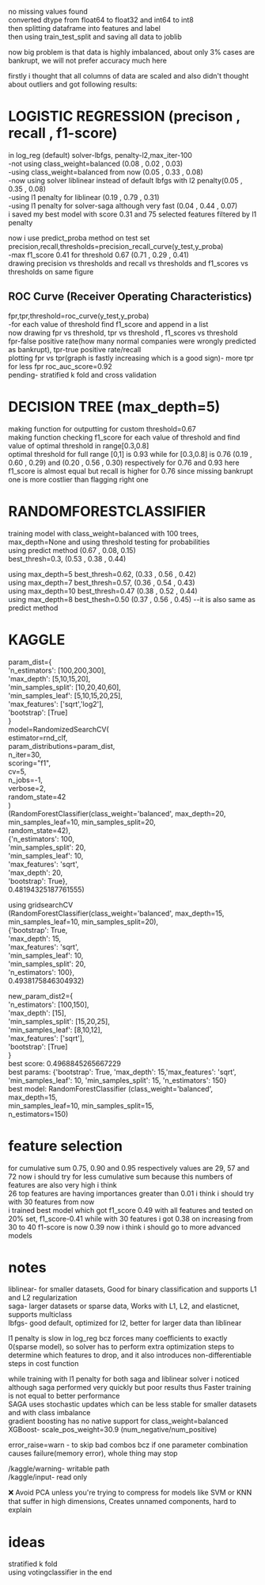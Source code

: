 no missing values found  
converted dtype from float64 to float32 and int64 to int8  
then splitting dataframe into features and label  
then using train_test_split and saving all data to joblib

now big problem is that data is highly imbalanced, about only 3% cases are bankrupt, we will not prefer accuracy much here

firstly i thought that all columns of data are scaled and also didn't thought about outliers and got following results:


# LOGISTIC REGRESSION (precison , recall , f1-score)
in log_reg (default) solver-lbfgs, penalty-l2,max_iter-100  
-not using class_weight=balanced (0.08 , 0.02 , 0.03)  
-using class_weight=balanced from now (0.05 , 0.33 , 0.08)  
-now using solver liblinear instead of default lbfgs with l2 penalty(0.05 , 0.35 , 0.08)  
-using l1 penalty for liblinear (0.19 , 0.79 , 0.31)  
-using l1 penalty for solver-saga although very fast (0.04 , 0.44 , 0.07)  
i saved my best model with score 0.31 and 75 selected features filtered by l1 penalty  

now i use predict_proba method on test set
precision,recall,thresholds=precision_recall_curve(y_test,y_proba)  
-max f1_score 0.41 for threshold 0.67 (0.71 , 0.29 , 0.41)  
drawing precision vs thresholds and recall vs thresholds and f1_scores vs thresholds on same figure

## ROC Curve (Receiver Operating Characteristics)
fpr,tpr,threshold=roc_curve(y_test,y_proba)  
-for each value of threshold find f1_score and append in a list  
now drawing fpr vs threshold, tpr vs threshold , f1_scores vs threshold  
fpr-false positive rate(how many normal companies were wrongly predicted as bankrupt), tpr-true positive rate/recall  
plotting fpr vs tpr(graph is fastly increasing which is a good sign)- more tpr for less fpr
roc_auc_score=0.92  
pending- stratified k fold and cross validation

<!-- ## instead of l1, feature selection using l2 penalty -->


# DECISION TREE (max_depth=5)
making function for outputting for custom threshold=0.67  
making function checking f1_score for each value of threshold and find value of optimal threshold in range[0.3,0.8]  
optimal threshold for full range [0,1] is 0.93 while for [0.3,0.8] is 0.76
(0.19 , 0.60 , 0.29) and (0.20 , 0.56 , 0.30) respectively for 0.76 and 0.93
here f1_score is almost equal but recall is higher for 0.76 since missing bankrupt one is more costlier than flagging right one


# RANDOMFORESTCLASSIFIER 
training model with class_weight=balanced with 100 trees, max_depth=None and using threshold testing for probabilities  
using predict method (0.67 , 0.08, 0.15)  
best_thresh=0.3, (0.53 , 0.38 , 0.44)  

using max_depth=5 best_thresh=0.62, (0.33 , 0.56 , 0.42)  
using max_depth=7 best_thresh=0.57, (0.36 , 0.54 , 0.43)  
using max_depth=10 best_thresh=0.47 (0.38 , 0.52 , 0.44)  
using max_depth=8 best_thesh=0.50 (0.37 , 0.56 , 0.45) --it is also same as predict method

# KAGGLE
param_dist={  
    'n_estimators': [100,200,300],  
    'max_depth': [5,10,15,20],  
    'min_samples_split': [10,20,40,60],  
    'min_samples_leaf': [5,10,15,20,25],  
    'max_features': ['sqrt','log2'],  
    'bootstrap': [True]  
}  
model=RandomizedSearchCV(  
    estimator=rnd_clf,  
    param_distributions=param_dist,  
    n_iter=30,  
    scoring="f1",  
    cv=5,  
    n_jobs=-1,  
    verbose=2,  
    random_state=42  
)  
(RandomForestClassifier(class_weight='balanced',   max_depth=20,  
                        min_samples_leaf=10,   min_samples_split=20,  
                        random_state=42),  
 {'n_estimators': 100,  
  'min_samples_split': 20,  
  'min_samples_leaf': 10,  
  'max_features': 'sqrt',  
  'max_depth': 20,  
  'bootstrap': True},  
 0.48194325187761555)  

using gridsearchCV  
    (RandomForestClassifier(class_weight='balanced',   max_depth=15,  
                            min_samples_leaf=10,   min_samples_split=20),  
    {'bootstrap': True,  
    'max_depth': 15,  
    'max_features': 'sqrt',  
    'min_samples_leaf': 10,  
    'min_samples_split': 20,  
    'n_estimators': 100},  
    0.4938175846304932)  

new_param_dist2={  
    'n_estimators': [100,150],  
    'max_depth': [15],  
    'min_samples_split': [15,20,25],  
    'min_samples_leaf': [8,10,12],  
    'max_features': ['sqrt'],  
    'bootstrap': [True]  
}  
best score:  0.4968845265667229  
best params:  {'bootstrap': True, 'max_depth': 15,'max_features': 'sqrt', 'min_samples_leaf': 10, 'min_samples_split': 15, 'n_estimators': 150}  
best model:  RandomForestClassifier  (class_weight='balanced', max_depth=15,  
                       min_samples_leaf=10,   min_samples_split=15,  
                       n_estimators=150)  

# feature selection
for cumulative sum 0.75, 0.90 and 0.95 respectively values are 29, 57 and 72 now i should try for less cumulative sum because this numbers of features are also very high i think     
26 top features are having importances greater than 0.01 i think i should try with 30 features from now  
i trained best model which got f1_score 0.49 with all features and tested on 20% set, f1_score-0.41 while with 30 features i got 0.38
on increasing from 30 to 40 f1-score is now 0.39 now i think i should go to more advanced models           
# notes
liblinear- for smaller datasets, Good for binary classification and supports L1 and L2 regularization  
saga- larger datasets or sparse data, Works with L1, L2, and elasticnet, supports multiclass  
lbfgs- good default, optimized for l2, better for larger data than liblinear

l1 penalty is slow in log_reg bcz forces many coefficients to exactly 0(sparse model), so solver has to perform extra optimization steps to determine which features to drop, and it also introduces non-differentiable steps in cost function

while training with l1 penalty for both saga and liblinear solver i noticed although saga performed very quickly but poor results thus Faster training is not equal to better performance  
SAGA uses stochastic updates which can be less stable for smaller datasets and with class imbalance  
gradient boosting has no native support for class_weight=balanced  
XGBoost- scale_pos_weight=30.9 (num_negative/num_positive)  

error_raise=warn - to skip bad combos bcz if one
parameter combination causes failure(memory error), whole thing may stop

/kaggle/warning- writable path  
/kaggle/input- read only  

❌ Avoid PCA unless you're trying to compress for models like SVM or KNN that suffer in high dimensions, Creates unnamed components, hard to explain  
# ideas 
stratified k fold  
using votingclassifier in the end  
